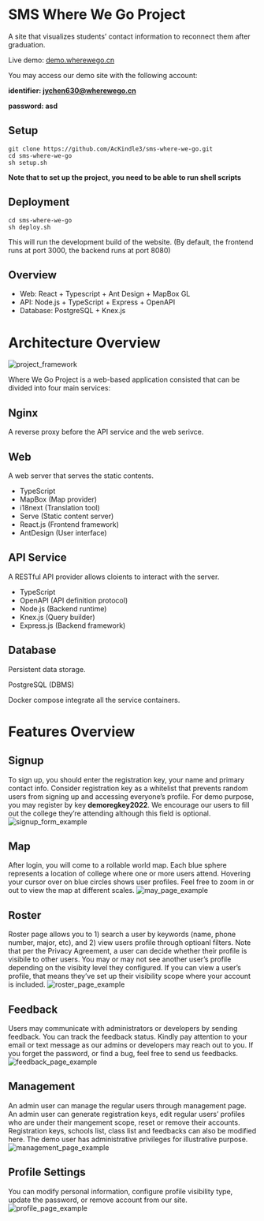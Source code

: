 # SMS Where We Go Project

A site that visualizes students’ contact information to reconnect them after graduation.

Live demo: [demo.wherewego.cn](https://demo.wherewego.cn)

You may access our demo site with the following account:

**identifier: jychen630@wherewego.cn**

**password: asd**

## Setup

```
git clone https://github.com/AcKindle3/sms-where-we-go.git
cd sms-where-we-go
sh setup.sh
```

**Note that to set up the project, you need to be able to run shell scripts**

## Deployment

```
cd sms-where-we-go
sh deploy.sh
```

This will run the development build of the website.
(By default, the frontend runs at port 3000, the backend runs at port 8080)

## Overview

-   Web: React + Typescript + Ant Design + MapBox GL
-   API: Node.js + TypeScript + Express + OpenAPI
-   Database: PostgreSQL + Knex.js

# Architecture Overview

![project_framework](https://user-images.githubusercontent.com/39874143/149907479-f9e6c3b1-7978-4911-9ef2-887fe9fe2cbb.png)

Where We Go Project is a web-based application consisted that can be divided into four main services:

## Nginx

A reverse proxy before the API service and the web serivce.

## Web

A web server that serves the static contents.

-   TypeScript
-   MapBox (Map provider)
-   i18next (Translation tool)
-   Serve (Static content server)
-   React.js (Frontend framework)
-   AntDesign (User interface)

## API Service

A RESTful API provider allows cloients to interact with the server.

-   TypeScript
-   OpenAPI (API definition protocol)
-   Node.js (Backend runtime)
-   Knex.js (Query builder)
-   Express.js (Backend framework)

## Database

Persistent data storage.

PostgreSQL (DBMS)

Docker compose integrate all the service containers.

# Features Overview

## Signup

To sign up, you should enter the registration key, your name and primary contact info. Consider registration key as a whitelist that prevents random users from signing up and accessing everyone’s profile. For demo purpose, you may register by key **demoregkey2022**. We encourage our users to fill out the college they’re attending although this field is optional.
![signup_form_example](https://user-images.githubusercontent.com/36392136/149990607-00b74858-b961-46ce-a782-869c39441f84.png)


## Map

After login, you will come to a rollable world map. Each blue sphere represents a location of college where one or more users attend. Hovering your cursor over on blue circles shows user profiles. Feel free to zoom in or out to view the map at different scales.
![may_page_example](https://user-images.githubusercontent.com/36392136/149991385-788b5bcf-0f44-47e2-be54-7c6770030f11.png)

## Roster

Roster page allows you to 1) search a user by keywords (name, phone number, major, etc), and 2) view users profile through optioanl filters. Note that per the Privacy Agreement, a user can decide whether their profile is visibile to other users. You may or may not see another user’s profile depending on the visibity level they configured. If you can view a user’s profile, that means they’ve set up their visibility scope where your account is included.
![roster_page_example](https://user-images.githubusercontent.com/36392136/149991742-270b92a9-94ba-43cb-8b6d-ae6835bac11a.png)

## Feedback

Users may communicate with administrators or developers by sending feedback. You can track the feedback status. Kindly pay attention to your email or text message as our admins or developers may reach out to you. If you forget the password, or find a bug, feel free to send us feedbacks.
![feedback_page_example](https://user-images.githubusercontent.com/36392136/149993317-c18ecea7-8ce9-4f23-b806-177852f925ad.png)


## Management

An admin user can manage the regular users through management page. An admin user can generate registration keys, edit regular users’ profiles who are under their mangement scope, reset or remove their accounts. Registration keys, schools list, class list and feedbacks can also be modified here. The demo user has administrative privileges for illustrative purpose.
![management_page_example](https://user-images.githubusercontent.com/36392136/149993549-daf432f4-8d3f-43e5-a33b-6b248e2e8b90.png)

## Profile Settings

You can modify personal information, configure profile visibility type, update the password, or remove account from our site.
![profile_page_example](https://user-images.githubusercontent.com/36392136/149993956-e24b6cbf-898b-4905-9df4-304a8181d28c.png)
